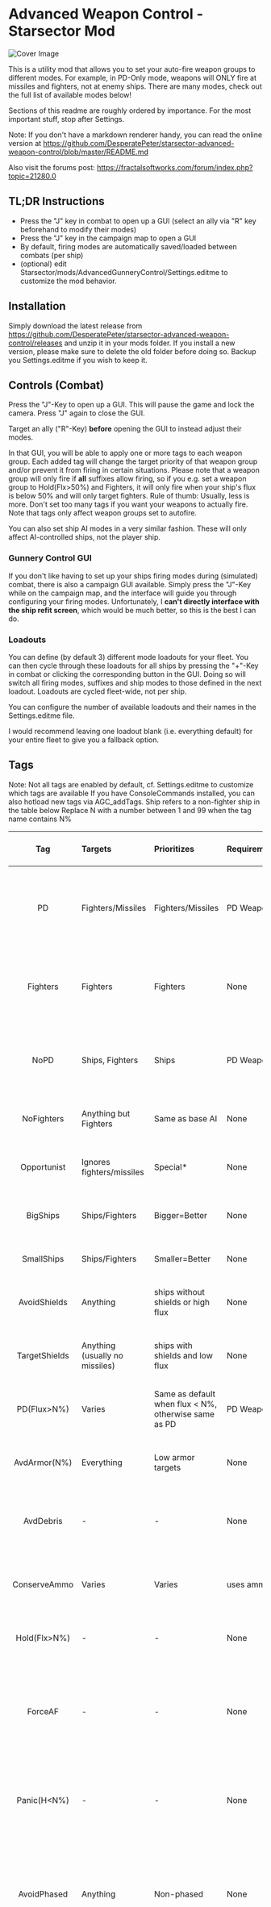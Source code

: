 # Advanced Weapon Control - Starsector Mod #

![Cover Image](imgs/agc.png "Cover Image")

This is a utility mod that allows you to set your auto-fire weapon groups to different modes.
For example, in PD-Only mode, weapons will ONLY fire at missiles and fighters, not at enemy ships.
There are many modes, check out the full list of available modes below!

Sections of this readme are roughly ordered by importance. For the most important stuff, stop after Settings.

Note: If you don't have a markdown renderer handy, you can read the online version at 
<https://github.com/DesperatePeter/starsector-advanced-weapon-control/blob/master/README.md>

Also visit the forums post: <https://fractalsoftworks.com/forum/index.php?topic=21280.0>

## TL;DR Instructions ##

- Press the "J" key in combat to open up a GUI (select an ally via "R" key beforehand to modify their modes)
- Press the "J" key in the campaign map to open a GUI
- By default, firing modes are automatically saved/loaded between combats (per ship)
- (optional) edit Starsector/mods/AdvancedGunneryControl/Settings.editme to customize the mod behavior.

## Installation ##

Simply download the latest release from <https://github.com/DesperatePeter/starsector-advanced-weapon-control/releases> 
and unzip it in your mods folder. 
If you install a new version, please make sure to delete the old folder before doing so. Backup you Settings.editme 
if you wish to keep it.

## Controls (Combat) ##

Press the "J"-Key to open up a GUI. This will pause the game and lock the camera. Press "J" again to close the GUI.

Target an ally ("R"-Key) **before** opening the GUI to instead adjust their modes.

In that GUI, you will be able to apply one or more tags to each weapon group. Each added tag will change the target 
priority of that weapon group and/or prevent it from firing in certain situations. Please note that a weapon group
will only fire if **all** suffixes allow firing, so if you e.g. set a weapon group to Hold(Flx>50%) and Fighters, it will
only fire when your ship's flux is below 50% and will only target fighters.
Rule of thumb: Usually, less is more. Don't set too many tags if you want your weapons to actually fire.
Note that tags only affect weapon groups set to autofire.

You can also set ship AI modes in a very similar fashion. These will only affect AI-controlled ships, not the player ship.

### Gunnery Control GUI ###

If you don't like having to set up your ships firing modes during (simulated) combat, there is also a campaign GUI available.
Simply press the "J"-Key while on the campaign map, and the interface will guide you through configuring your
firing modes. Unfortunately, I **can't directly interface with the ship refit screen**, which would be much better,
so this is the best I can do.

### Loadouts ###

You can define (by default 3) different mode loadouts for your fleet. You can then cycle through these loadouts for all
ships by pressing the "+"-Key in combat or clicking the corresponding button in the GUI. Doing so will switch all firing modes,
suffixes and ship modes to those defined in the next loadout. Loadouts are cycled fleet-wide, not per ship.

You can configure the number of available loadouts and their names in the Settings.editme file.

I would recommend leaving one loadout blank (i.e. everything default) for your entire fleet to give you a fallback option.

## Tags ##

Note: Not all tags are enabled by default, cf. Settings.editme to customize which tags are available
If you have ConsoleCommands installed, you can also hotload new tags via AGC_addTags.
Ship refers to a non-fighter ship in the table below
Replace N with a number between 1 and 99 when the tag name contains N%

|      Tag      | Targets                        | Prioritizes                                          | Requirements |       Uses Custom AI When       |                                                                       Comments                                                                       |                                 Incompatible with                                 | Suggested Use Case                                                                       | Recommended as suggested tag? |
|:-------------:|:-------------------------------|:-----------------------------------------------------|:-------------|:-------------------------------:|:----------------------------------------------------------------------------------------------------------------------------------------------------:|:---------------------------------------------------------------------------------:|:-----------------------------------------------------------------------------------------|:------------------------------|
|      PD       | Fighters/Missiles              | Fighters/Missiles                                    | PD Weapon    |               No                |                                                            Will never shoot regular ships                                                            |         "Fighter", "Opportunist", "NoPD", "PD(Flx>N%)", "Big/SmallShips"          | Weapons that only make sense as PD weapons and shouldn't waste shots/flux on enemy ships | Yes                           |
|   Fighters    | Fighters                       | Fighters                                             | None         |   Base AI targets non-fighter   |                                                                          -                                                                           | "PD", "NoFighters", "Opportunist", "NoPD", "PD(Flx>N%)", "BigShips", "SmallShips" | Dedicated Anti-Fighter Weapons                                                           | Usually not                   |
|     NoPD      | Ships, Fighters                | Ships                                                | PD Weapon    |       Target is not Ship        |                                                         Doesn't change weapon classification                                                         |                           PD", "Fighter", "PD(Flx>N%)"                            | Weapons that have the PD tag but aren't really PD weapons, e.g. MachineGuns              | No                            |
|  NoFighters   | Anything but Fighters          | Same as base AI                                      | None         |    base AI targets a fighter    |                                                                          -                                                                           |                             "Fighter", "Opportunist"                              | Low rate of fire, slow projectile speed                                                  | Yes                           |
|  Opportunist  | Ignores fighters/missiles      | Special*                                             | None         |             Always              |                                             Only shoots when the shot is likely to hit and be effective                                              |                    "Fighter", "PD", "NoFighters", "PD(Flx>N%)"                    | Weapons with severely limited ammo or extreme re-fire delay                              | Yes                           |
|   BigShips    | Ships/Fighters                 | Bigger=Better                                        | None         |  base AI targeting Destroyer-   |                                                          cf. strict mode in Settings.editme                                                          |                    "SmallShips", "PD", "Fighter", "PD(Flx>N%)"                    | Low rate of fire, slow projectile speed                                                  | No                            |
|  SmallShips   | Ships/Fighters                 | Smaller=Better                                       | None         |  base AI targeting Destroyer+   |                                                          cf. strict mode in Settings.editme                                                          |                     "BigShips", "PD", "Fighter", "PD(Flx>N%)"                     | Precise, fast firing weapons or Cone/AoE                                                 | No                            |
| AvoidShields  | Anything                       | ships without shields or high flux                   | None         |    base AI targets shielded     |                                                     Will target missiles if applied to PD weapon                                                     |                   "TargetShields", "AvdShields+", "TgtShields+"                   | Weapons that are ineffective vs shields                                                  | Yes                           |
| TargetShields | Anything (usually no missiles) | ships with shields and low flux                      | None         |   base AI targets unshielded    |                                                     Does take shield flanking into consideration                                                     |                   "AvoidShields", "AvdShields+", "TgtShields+"                    | Weapons that are only effective against shields (e.g. needlers)                          | Yes                           |
|  PD(Flux>N%)  | Varies                         | Same as default when flux < N%, otherwise same as PD | PD Weapon    |               No                |                                                                          -                                                                           |                                      cf. PD                                       | Flux-hungry PD weapons (e.g. Flak Cannons)                                               | No                            |
| AvdArmor(N%)  | Everything                     | Low armor targets                                    | None         |   base AI targets high armor    |                                   Only fires if weapon will deal at least N% damage to armor (not counting skills)                                   |                                         -                                         | Weapons that are ineffective vs armor                                                    | Yes                           |
|   AvdDebris   | -                              | -                                                    | None         |               No                |                                               Only affects custom AI, i.e. always use with other tags                                                |                                         -                                         | Limited ammo weapons or very high flux weapons                                           | No                            |
| ConserveAmmo  | Varies                         | Varies                                               | uses ammo    |        weapon ammo < 50%        |                                                       Behaves like opportunist when ammo < 50%                                                       |                                         -                                         | Limited ammo weapons with decent ammo or regenerating charges                            | No                            |
| Hold(Flx>N%)  | -                              | -                                                    | None         |               No                |                                                      Will stop firing when ship flux exceeds N%                                                      |                                         -                                         | high flux weapons                                                                        | Very                          |
|    ForceAF    | -                              | -                                                    | None         |                -                | Forces ShipAI to set affected weapon group to autofire. Will install custom ShipAI! For weapons that use flux, definitely combine with Hold(Flx>N%)! |                                         -                                         | Weapons where the AI is too hesitant to fire. Combine with other tags.                   | Usually not                   |
|  Panic(H<N%)  | -                              | -                                                    | None         |             Hull<N%             |                                          When Hull<N%, weapon always fires and ForceAF mode gets turned on                                           |                                         -                                         | Limited ammo missiles with tracking.                                                     | Usually not                   |
|  AvoidPhased  | Anything                       | Non-phased                                           | None         |   base AI targets phase ships   |   Will avoid phase ships, unless they are vulnerable (phased and almost fluxed out or not phased and phase cooldown lasts until predicted impact)    |                                         -                                         | When you are annoyed with weapons shooting at phase ships to no avail.                   | Usually not                   |
|  ShipTarget   | Ships/Fighters                 | Ship-Target (selected via R-Key)                     | None         | base AI doesn't target ship-tgt |                                                                          -                                                                           |                                         -                                         | Charge-based weapons that you don't want wasting shots against secondary targets         | Usually not                   |
|   Range<N%    | Anything                       | -                                                    | None         |   base AI target out of range   |            Limits the range at which the weapon will shoot/target to N% base range. Note that predicted, not actual, locations are used.             |                                         -                                         | Slow-traveling projectiles or shotgun-style weapons (e.g. devastator)                    | Sometimes                     |

## Settings ##

The settings allow you to configure many aspects of the mod.

Simply open the file ***Settings.editme*** (located in the folder of this mod) in a text editor of your choice 
and modify the lines marked with <---- EDIT HERE ----

Please be careful to adhere to the syntax and allowed values. If your settings file contains errors, the mod will use
the default settings instead! Make sure to check the log (Starsector/starsector.log) if your settings don't apply!

### Enable Custom AI ###

There are three different AI settings:

- If the custom AI is **disabled**, the weapon will use the baseAI to acquire a target. If the target doesn't match
  the tags, the weapon won't fire. (base AI)
- (default) If the custom AI is **enabled**, the weapon will first try the base AI. If the target doesn't 
  match the selected tags, the custom AI will take over. (custom AI)
- If you **force and enable** the custom AI, the weapon will immediately try to acquire a target via custom AI. (override AI)

You should **disable** the custom AI, if:

- You want an experience that is as close to vanilla Starsector as possible
- You absolutely hate it when your weapons occasionally fire at weird stuff (as my algorithm is still undergoing development, though mostly complete)

You should **enable or force-enable** the custom AI, if:

- You want to set weapons to prioritize targets they normally wouldn't (e.g. phase lances as anti-fighter weapons)
- You dislike it when your weapons don't fire even if there is a reasonable target
- You want to be able to customize the AI behaviour (in Settings.editme)
- You want to use advanced tags (Opportunist etc.)
- You want to get the "full experience"
- You want to help me improve my custom AI by sending me written reports/video snippets of glitchy weapon behaviour

### Performance Considerations ###

This mod will have a negative effect on performance. That effect will range from barely noticeable to considerable,
depending on the settings. On my machine (which is ~9 years old), the mod generally doesn't have a noticeable impact unless
I go crazy in the settings. Below I will list a few options for improving performance:

- Either force customAI, or disable it (as this prevents the occasional computation of two firing solutions).
- Try not to set every weapon group for every ship to a special fire mode.
- Leave the AI recursion level and friendly fire complexity at 1.
- Stick to ship mode Default (unfortunately, the ship mode implementation is a little hacky and performance intensive)

## How does the mod work? ##

In Starsector, each Weapon has a so-called AutofireAIPlugin. When that weapon is on autofire, this plugin will make the
decision where the weapon should aim and whether it should fire or not.

When you first set tags for a weapon, this mod will extract the original AutofireAIPlugin (AKA the base AI)
from the weapon and store it in a new Plugin called the TagBasedAIPlugin. Then, the selected tags are added to that plugin.
In each frame, the TagBasedAIPlugin will consult all tags and make decisions based on the combined results.

The TagBasedAIPlugin also contains a reference to the base Plugin. Each time the plugin has to make
a decision, it first asks the base plugin what it would like to do. If that behaviour is in line with the selected tags,
the plugin will simply let the base AI do its thing. Otherwise, depending on whether customAI is enabled or not, it will
tell the weapon to not fire, or try to come up with its own firing solution.

If the tag list for a weapon group is empty, the base AI will not be replaced.

Similarly, when setting ship AI modes, the mod will replace the base ship AI plugin with a custom plugin that will perform
some actions and then let the base AI take back over.

### Compatibility and Integration with other mods ###

This mod should be compatible with other mods that provide custom AIs for their weapons, as long as they don't try to
manipulate the weapon AI mid-combat. This mod will simply use the custom AI of that weapon as the base AI.
This mod doesn't affect anything outside of combat, so it's very unlikely to cause problems on the campaign level.

If you are a mod-author and want to explicitly tell my mod to not tweak the AI of your weapon(s), include the weapon id
into your mod's modSettings.json:

```
{
  "AdvancedGunneryControl": {
    "weaponBlacklist": [
      "weapon_id_1", "weapon_id_2"
    ]
  }
}
```

Similarly, this mod has a feature for suggested tags for weapons. If you want to include suggested tags for your
weapons to allow users to quickly set up their tags, include a key suggestedWeaponTags in your modSettings.json.
Have a look at this mod's modSettings.json for an example. Refer to the tag table above to decide on tags.
If in doubt, the safe bet is always to simply omit a weapon and assign no tags.

#### Assigning tags to enemy ship weapons ####

If you want enemy ships of your mod to have tags assigned to their weapons, you can tell my mod to do so by setting
custom data to the ship. You can do that however you want to, the easiest solutions probably being a hullmod-script
or a BaseEveryFrameCombatPlugin/BaseEveryFrameCombatScript.

Use the setCustomData-method of the ShipAPI. Use the key "AGC_ApplyCustomOptions" and a Map<String, List<String>> as the value.
My mod will parse that value, apply the desired tags to the applicable weapons (Note: Tags are applied on a per-weapon basis
rather than on a per-weapon-group basis for enemy ships) and then remove the entry from the custom ship data.
After it's finished, it will write the key "AGC_CustomOptionsHaveBeenApplied" to the custom data, so you can search
for that key to see if tags have already been applied to a ship (though my mod doesn't check that key).

The map must adhere to the following syntax:

Its keys can be:
- a weapon id -> will affect all weapons with exactly this id
- "!MAGIC!Missile", "!MAGIC!Energy" or "!MAGIC!Ballistic" -> will affect all missiles/energy weapons/ballistics
- a regex-string -> will affect all weapons with ids that match the regex

The values must be lists of tag-names.
All tags listed will be applied to all weapons that match the given key.

For instance, if you want all missile weapons to receive the ForceAF and NoFighters tags, the following call should get the job done:

```kotlin
// Kotlin
// assuming ship is an object of type ShipAPI
ship.setCustomData("AGC_ApplyCustomOptions", mapOf("!MAGIC!Missile" to listOf("ForceAF", "NoFighters")))
```

```java
// Java
ship.setCustomData("AGC_ApplyCustomOptions", Collections.singletonMap("!MAGIC!Missile", Arrays.asList("ForceAF", "NoFighters")));
```

If you want to check whether AGC has been installed/loaded by the user:
It will write the key "AGC_Present" to the CombatEngine custom data.

#### Using the combat gui library ####

I wrote a repo-internal library that's used to implement the AGC in-combat GUI. You can import the library
from the package com.dp.advancedgunnerycontrol.combatgui. The AGC-implementation is in the subfolder agccombatgui.
Everything else is part of the library.
To use the library, add AGC as a dependency to your mod and load the AGC-jar.
In the future I might move this to a library-mod. If any lib-collection maintainer would be interested in including this,
please let me know!
You can find a usage example of the library here: <https://github.com/DesperatePeter/test-combat-gui-lib>

## Known Issues ##

- Versions before 0.8.2 saved custom classes as persistent data, meaning it was not possible to remove the mod.

## Changelog ## 

- 0.1.0: Initial release
- 0.2.0: Added IgnoreFighters mode, added custom AI, added settings
- 0.2.1: Significant improvements to custom AI, including settings for custom AI
- 0.3.0: further improvements to custom AI (friendly fire), added weapon blacklist
- 0.3.1: minor polish and bugfixes
- 0.4.0: Experimental support for setting allied ship's fire modes, UI Settings
- 0.4.1: bugfix (allied ships were still referencing the player ship weapons), setting for info hotkey
- 0.5.0-ALPHA: fire modes are now exclusively stored on a per-ship-basis, meaning the data can be saved/loaded between combats
- 0.5.1: fire mode settings are now saved between saving/reloading, several bugfixes.
- 0.5.2: fixed bug where customAIFriendlyFireCaution had a much higher effect than intended
  changed it so that pressing J-Key is no longer required to initialize other ships.
- 0.5.3: In accordance with Wisp, removed dependency on Questgiver lib, 
  as that might cause compatibility issues with PerseanChronicles.
  fixed issue where refitting could cause weird behaviour (hopefully)
- 0.6.0: added 3 new fire modes, added reset function, fixed blacklist-bug, fixed several AI bugs, fixed issues with persistent storage
- 0.7.0: automatically load fire modes for all ships on combat start (opt-out in settings), 
  no longer need to be in Command UI to set friendly modes,  added hotkey to load fire modes for all ships
- 0.7.1: fix issue with reset key, adjusted readme
- 0.7.2: IPDAI is now considered for PD/Missiles mode, invalid modes are now skipped (opt-out in settings)
- 0.8.0 (pre-release): added mode suffixes, added gunnery control GUI
- 0.8.1 (pre-release): cleaned up GUI, display weapon mode suffixes
- 0.8.2: add ability to cycle suffixes during combat, fix issues with persistence and save game corruption
- 0.8.3: minor polish
- 0.8.4: pre-deployed ships (e.g. when trying to disengage) will now also automatically load firing modes
- 0.8.5: automatically purge incompatible persistent data, changed GUI hotkey to "J" and made it rebindable
- 0.9.0 (pre-release): Added loadouts, ship modes & additional modes/suffixes
- 0.9.1 (pre-release): Fixed an issue that could lead to a nullptr-exception
- 0.9.2: Fixed issues (suffixes didn't properly affect targeting priority, ship modes got occasionally reset),
  added additional ship modes.
- 0.10.1: Added targetShields/avoidShields modes, possibility to activate multiple ship AI modes, reworked opportunist, 
  added mode parameters to options
- 0.10.2: Yet another Opportunist overhaul (now less conservative for weapons with unlimited ammo, new setting), minor bugfixes
- 0.10.4: Fixed issues with friendly fire, fixed several issues with target acquisition, turrets now assume a neutral position
- 0.11.0: Reworked Target/AvoidShields, reworked most of the custom AI to fix some issues (improved aim, friendly fire, target prio)
- 0.12.0: Converted PD(Flux>50%) and PD(Ammo<50%) to fire modes, the latter disabled by default. GUI polish. 
  Added suggested weapon modes (prototypical). Added setting for strict/lenient BigShip/SmallShip modes.
- 0.12.1: Add variant mode copying, help hotkey, additional settings (technically, this should have been 0.13.0)
- 0.13.0: add noPD mode (disabled by default), polish
- 0.13.1: refactor GUI dialogue options, add setting to disable automatic in-combat persistence.
- 0.13.2: minor fixes and dependency upgrades
- 1.0.0: Big rework: Replace in-combat hotkeys with a GUI, replace weapon modes and suffixes with a tag system
- 1.1.0: Fix issues (combat GUI with screenScale, clicking noise, settings), add customizable thresholds and new tags
- 1.1.1: Fix issues with combat UI scaling/positioning, fix issues with PD-tags
- 1.2.0: Remove legacy mode, fix several issues related to weird weapon AI behavior, add additional tags, cleanup & polish
- 1.3.0: Add ForceAF tag and hotloading tags, tweaked several tags for less restrictive targeting, fix issues with base AI selection
- 1.4.0: Add option for other mods to set tags for enemy ships via custom ship data
- 1.4.1: Fix AvoidArmor-tag; fix issue with ship modes getting stripped when transferring control (via occasionally reloading ship modes)
- 1.5.0: Add AvoidPhased-tag; Various small weapon AI tweaks; Add Console Command tag hotloading 
- 1.6.0: Weapon charge time is now taken into consideration when computing projectile travel time. Add Range<N% and ShipTarget tags. 
         Split combat-GUI into lib and AGC-implementation. Fix issue causing crash when opening combat GUI with no flagship deployed.
         Tuned default settings.
- 1.6.1: Fix TargetShields+, turn jar into a pom-style library to allow for displaying javadoc in IDE

## Acknowledgements ##

Many thanks to Wisp(borne) for answering my endless questions about Kotlin and Starsector modding and for providing
an awesome repository template.

Thanks to LazyWizard for providing the LazyLib.

Thanks to stormbringer951 for inspiring me to create this mod by creating his mod Weapons Group Controls.

Last but not least: Thanks to everyone using this mod and giving me feedback!

## Support me ##

If you'd like to review my code and give me some hints what I could improve, please do! Also, feel free to create PRs!

If you happen to know how to make good videos, I'd very much appreciate if you could make a nice video showcasing the features
of this mod. If you came here from the Starsector mod forum, you know why I'm asking for this xD

As you might know, writing the code is the easy part. Making sure that it works properly is where the challenge lies.
I'm grateful for any help with testing this mod.

Do you have an idea for a cool new tag? Please feel free to contribute them!

On the off-chance that you want to support me financially, please don't :P 
